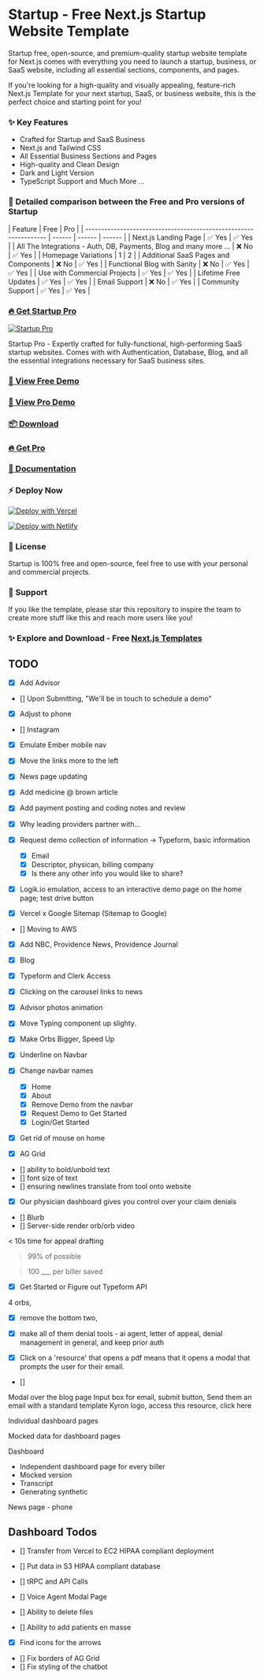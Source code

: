# Startup - Free Next.js Startup Website Template

Startup free, open-source, and premium-quality startup website template for Next.js comes with everything you need to launch a startup, business, or SaaS website, including all essential sections, components, and pages.

If you're looking for a high-quality and visually appealing, feature-rich Next.js Template for your next startup, SaaS, or business website, this is the perfect choice and starting point for you!

### ✨ Key Features

- Crafted for Startup and SaaS Business
- Next.js and Tailwind CSS
- All Essential Business Sections and Pages
- High-quality and Clean Design
- Dark and Light Version
- TypeScript Support
  and Much More ...

### 🙌 Detailed comparison between the Free and Pro versions of Startup

| Feature                                                           | Free   | Pro    |
| ----------------------------------------------------------------- | ------ | ------ | ------ |
| Next.js Landing Page                                              | ✅ Yes | ✅ Yes |
| All The Integrations - Auth, DB, Payments, Blog and many more ... | ❌ No  | ✅ Yes |
| Homepage Variations                                               | 1      | 2      |
| Additional SaaS Pages and Components                              | ❌ No  | ✅ Yes |
| Functional Blog with Sanity                                       | ❌ No  | ✅ Yes | ✅ Yes |
| Use with Commercial Projects                                      | ✅ Yes | ✅ Yes |
| Lifetime Free Updates                                             | ✅ Yes | ✅ Yes |
| Email Support                                                     | ❌ No  | ✅ Yes |
| Community Support                                                 | ✅ Yes | ✅ Yes |

### [🔥 Get Startup Pro](https://nextjstemplates.com/templates/saas-starter-startup)

[![Startup Pro](https://raw.githubusercontent.com/NextJSTemplates/startup-nextjs/main/startup-pro.webp)](https://nextjstemplates.com/templates/saas-starter-startup)

Startup Pro - Expertly crafted for fully-functional, high-performing SaaS startup websites. Comes with with Authentication, Database, Blog, and all the essential integrations necessary for SaaS business sites.

### [🚀 View Free Demo](https://startup.nextjstemplates.com/)

### [🚀 View Pro Demo](https://startup-pro.nextjstemplates.com/)

### [📦 Download](https://nextjstemplates.com/templates/startup)

### [🔥 Get Pro](https://nextjstemplates.com/templates/saas-starter-startup)

### [🔌 Documentation](https://nextjstemplates.com/docs)

### ⚡ Deploy Now

[![Deploy with Vercel](https://vercel.com/button)](https://vercel.com/new/clone?repository-url=https%3A%2F%2Fgithub.com%2FNextJSTemplates%2Fstartup-nextjs)

[![Deploy with Netlify](https://www.netlify.com/img/deploy/button.svg)](https://app.netlify.com/start/deploy?repository=https://github.com/NextJSTemplates/startup-nextjs)

### 📄 License

Startup is 100% free and open-source, feel free to use with your personal and commercial projects.

### 💜 Support

If you like the template, please star this repository to inspire the team to create more stuff like this and reach more users like you!

### ✨ Explore and Download - Free [Next.js Templates](https://nextjstemplates.com)

## TODO

- [x] Add Advisor
- [] Upon Submitting, "We'll be in touch to schedule a demo"
- [x] Adjust to phone
- [] Instagram 
- [x] Emulate Ember mobile nav
- [x] Move the links more to the left
- [x] News page updating
- [x] Add medicine @ brown article
- [x] Add payment posting and coding notes and review
- [x] Why leading providers partner with...


- [x] Request demo collection of information -> Typeform, basic information
  - [x] Email
  - [x] Descriptor, physican, billing company
  - [x] Is there any other info you would like to share?
- [x] Logik.io emulation, access to an interactive demo page on the home page; test drive button
- [x] Vercel x Google Sitemap (Sitemap to Google)
- [] Moving to AWS 
- [x] Add NBC, Providence News, Providence Journal
- [x] Blog 
- [x] Typeform and Clerk Access


- [x] Clicking on the carousel links to news
- [x] Advisor photos animation
- [x] Move Typing component up slighty.
- [x] Make Orbs Bigger, Speed Up
- [x] Underline on Navbar
- [x] Change navbar names
  - [x] Home
  - [x] About
  - [x] Remove Demo from the navbar
  - [x] Request Demo to Get Started
  - [x] Login/Get Started
- [x] Get rid of mouse on home
- [x] AG Grid

- [] ability to bold/unbold text
- [] font size of text
- [] ensuring newlines translate from tool onto website
- [x] Our physician dashboard gives you control over your claim denials

- [] Blurb
- [] Server-side render orb/orb video

< 10s
time for appeal drafting

> 99%
of possible 


>100
___ per biller saved


- [x] Get Started or Figure out Typeform API

4 orbs, 
- [x] remove the bottom two, 
- [x] make all of them denial tools - ai agent, letter of appeal, denial management in general, and keep prior auth



- [x] Click on a 'resource' that opens a pdf means that it opens a modal that 
      prompts the user for their email.

- [] 

Modal over the blog page
Input box for email, submit button,
Send them an email with a standard template
Kyron logo, access this resource, click here


Individual dashboard pages

Mocked data for dashboard pages


Dashboard
  - Independent dashboard page for every biller
  - Mocked version
  - Transcript 
  - Generating synthetic 
  

News page - phone


## Dashboard Todos
- [] Transfer from Vercel to EC2 HIPAA compliant deployment
- [] Put data in S3 HIPAA compliant database
- [] tRPC and API Calls

- [] Voice Agent Modal Page
- [] Ability to delete files
- [] Ability to add patients en masse
- [x] Find icons for the arrows
- [] Fix borders of AG Grid
- [] Fix styling of the chatbot
